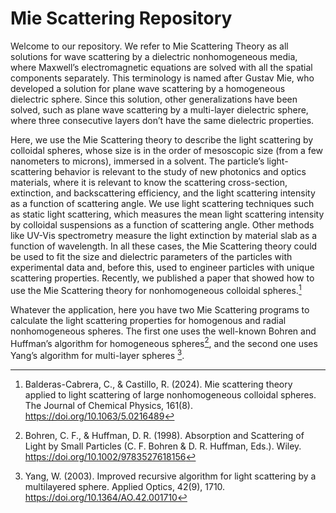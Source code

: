 # Mie Scattering Repository
Welcome to our repository. We refer to Mie Scattering Theory as all solutions for wave scattering by a dielectric nonhomogeneous media, where Maxwell’s electromagnetic equations are solved with all the spatial components separately. This terminology is named after Gustav Mie, who developed a solution for plane wave scattering by a homogeneous dielectric sphere. Since this solution, other generalizations have been solved, such as plane wave scattering by a multi-layer dielectric sphere, where three consecutive layers don’t have the same dielectric properties. 

Here, we use the Mie Scattering theory to describe the light scattering by colloidal spheres, whose size is in the order of mesoscopic size (from a few nanometers to microns), immersed in a solvent. The particle’s light-scattering behavior is relevant to the study of new photonics and optics materials, where it is relevant to know the scattering cross-section, extinction, and backscattering efficiency, and the light scattering intensity as a function of scattering angle. We use light scattering techniques such as static light scattering, which measures the mean light scattering intensity by colloidal suspensions as a function of scattering angle. Other methods like UV-Vis spectrometry measure the light extinction by material slab as a function of wavelength. In all these cases, the Mie Scattering theory could be used to fit the size and dielectric parameters of the particles with experimental data and, before this, used to engineer particles with unique scattering properties. Recently, we published a paper that showed how to use the Mie Scattering theory for nonhomogeneous colloidal spheres.[^1]

Whatever the application, here you have two Mie Scattering programs to calculate the light scattering properties for homogenous and radial nonhomogeneous spheres. The first one uses the well-known Bohren and Huffman’s algorithm for homogeneous spheres[^2], and the second one uses Yang’s algorithm for multi-layer spheres [^3].      

[^1]: Balderas-Cabrera, C., & Castillo, R. (2024). Mie scattering theory applied to light scattering of large nonhomogeneous colloidal spheres. The Journal of Chemical Physics, 161(8). https://doi.org/10.1063/5.0216489
[^2]: Bohren, C. F., & Huffman, D. R. (1998). Absorption and Scattering of Light by Small Particles (C. F. Bohren & D. R. Huffman, Eds.). Wiley. https://doi.org/10.1002/9783527618156
[^3]: Yang, W. (2003). Improved recursive algorithm for light scattering by a multilayered sphere. Applied Optics, 42(9), 1710. https://doi.org/10.1364/AO.42.001710
